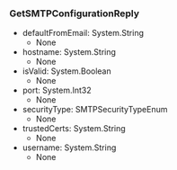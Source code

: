 ### GetSMTPConfigurationReply
- defaultFromEmail: System.String
  - None
- hostname: System.String
  - None
- isValid: System.Boolean
  - None
- port: System.Int32
  - None
- securityType: SMTPSecurityTypeEnum
  - None
- trustedCerts: System.String
  - None
- username: System.String
  - None
